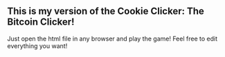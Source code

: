 This is my version of the Cookie Clicker: The Bitcoin Clicker!
---------
Just open the html file in any browser and play the game!
Feel free to edit everything you want!
